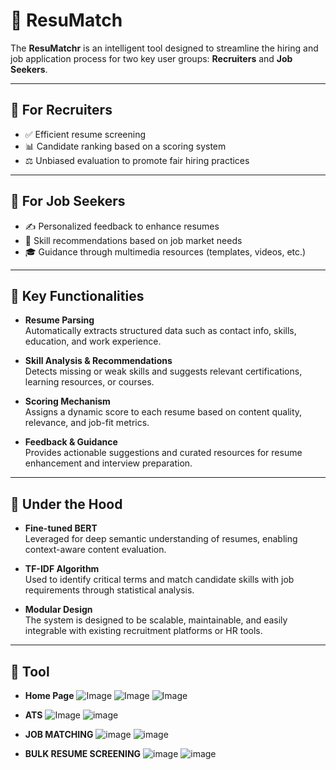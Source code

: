 # 📄 ResuMatch

The **ResuMatchr** is an intelligent tool designed to streamline the hiring and job application process for two key user groups: **Recruiters** and **Job Seekers**.

---

## 👔 For Recruiters

- ✅ Efficient resume screening  
- 📊 Candidate ranking based on a scoring system  
- ⚖️ Unbiased evaluation to promote fair hiring practices  

---

## 👤 For Job Seekers

- ✍️ Personalized feedback to enhance resumes  
- 📌 Skill recommendations based on job market needs  
- 🎓 Guidance through multimedia resources (templates, videos, etc.)  

---

## 🔧 Key Functionalities

- **Resume Parsing**  
  Automatically extracts structured data such as contact info, skills, education, and work experience.

- **Skill Analysis & Recommendations**  
  Detects missing or weak skills and suggests relevant certifications, learning resources, or courses.

- **Scoring Mechanism**  
  Assigns a dynamic score to each resume based on content quality, relevance, and job-fit metrics.

- **Feedback & Guidance**  
  Provides actionable suggestions and curated resources for resume enhancement and interview preparation.

---

## 🧠 Under the Hood

- **Fine-tuned BERT**  
  Leveraged for deep semantic understanding of resumes, enabling context-aware content evaluation.

- **TF-IDF Algorithm**  
  Used to identify critical terms and match candidate skills with job requirements through statistical analysis.

- **Modular Design**  
  The system is designed to be scalable, maintainable, and easily integrable with existing recruitment platforms or HR tools.
  
---

## 🤖 Tool 
- **Home Page**
![Image](https://github.com/user-attachments/assets/c295c563-84d6-46cf-b664-11bc00877201)
![Image](https://github.com/user-attachments/assets/9e57e98e-838c-40c5-ab5b-3df74d054c60)
![Image](https://github.com/user-attachments/assets/7136268d-dd08-4799-8217-f3d324d2ec58)

- **ATS**
  ![Image](https://github.com/user-attachments/assets/086788cd-3ef0-459c-acbc-5f5ff91eafd9)
  ![image](https://github.com/user-attachments/assets/98e3e156-7de8-467a-bdd5-0ef2cd8109e7)
  
- **JOB MATCHING**
   ![image](https://github.com/user-attachments/assets/9f0f44c4-da34-473b-91fb-571950904ed6)
   ![image](https://github.com/user-attachments/assets/280fb360-5cf6-4767-b4c4-c0e71b586324)
  
- **BULK RESUME SCREENING**
  ![image](https://github.com/user-attachments/assets/cee55162-7892-402b-a917-98e20e436cab)
  ![image](https://github.com/user-attachments/assets/50a2b71b-739e-4c49-b79d-72d87a30cb0f)




  



